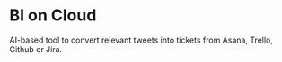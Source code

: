 # BI on Cloud
AI-based tool to convert relevant tweets into tickets from Asana, Trello, Github or Jira.
